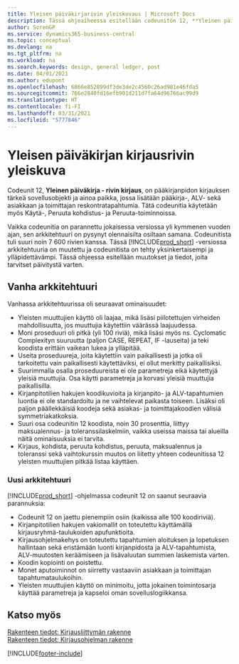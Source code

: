 ```yaml
---
title: Yleisen päiväkirjarivin yleiskuvaus | Microsoft Docs
description: Tässä ohjeaiheessa esitellään codeunitön 12, **Yleinen päiväkirja - rivin kirjaus**, tehdyt muutokset. Se on pääkirjanpidon kirjauksen tärkeä sovellusobjekti ja ainoa paikka, jossa lisätään pääkirja-, ALV-, asiakas- ja toimittajatapahtumia.
author: SorenGP
ms.service: dynamics365-business-central
ms.topic: conceptual
ms.devlang: na
ms.tgt_pltfrm: na
ms.workload: na
ms.search.keywords: design, general ledger, post
ms.date: 04/01/2021
ms.author: edupont
ms.openlocfilehash: 6866e852899df3de3de2c4560c26ad981e46fda5
ms.sourcegitcommit: 766e2840fd16efb901d211d7fa64d96766ac99d9
ms.translationtype: HT
ms.contentlocale: fi-FI
ms.lasthandoff: 03/31/2021
ms.locfileid: "5777846"
---
```

# <a name="general-journal-post-line-overview"></a>Yleisen päiväkirjan kirjausrivin yleiskuva
Codeunit 12, **Yleinen päiväkirja - rivin kirjaus**, on pääkirjanpidon kirjauksen tärkeä sovellusobjekti ja ainoa paikka, jossa lisätään pääkirja-, ALV- sekä asiakkaan ja toimittajan reskontratapahtumia. Tätä codeunitia käytetään myös Käytä-, Peruuta kohdistus- ja Peruuta-toiminnoissa.  
  
Vaikka codeunitia on parannettu jokaisessa versiossa yli kymmenen vuoden ajan, sen arkkitehtuuri on pysynyt olennaisilta osiltaan samana. Codeunitista tuli suuri noin 7 600 rivien kanssa. Tässä [!INCLUDE[prod_short](includes/prod_short.md)] -versiossa arkkitehtuuria on muutettu ja codeunitista on tehty yksinkertaisempi ja ylläpidettävämpi. Tässä ohjeessa esitellään muutokset ja tiedot, joita tarvitset päivitystä varten.  
  
## <a name="old-architecture"></a>Vanha arkkitehtuuri  
Vanhassa arkkitehtuurissa oli seuraavat ominaisuudet:  
  
* Yleisten muuttujien käyttö oli laajaa, mikä lisäsi piilotettujen virheiden mahdollisuutta, jos muuttujia käytettiin väärässä laajuudessa.  
* Moni proseduuri oli pitkä (yli 100 riviä), mikä lisäsi myös ns. Cyclomatic Complexityn suuruutta (paljon CASE, REPEAT, IF -lauseita) ja teki koodista erittäin vaikean lukea ja ylläpitää.  
* Useita proseduureja, joita käytettiin vain paikallisesti ja jotka oli tarkoitettu vain paikallisesti käytettäviksi, ei ollut merkitty paikallisiksi.  
* Suurimmalla osalla proseduureista ei ole parametreja eikä käytettyjä yleisiä muuttujia. Osa käytti parametreja ja korvasi yleisiä muuttujia paikallisilla.  
* Kirjanpitotilien hakujen koodikuvioita ja kirjanpito- ja ALV-tapahtumien luontia ei ole standardoitu ja ne vaihtelevat paikasta toiseen. Lisäksi oli paljon päällekkäisiä koodeja sekä asiakas- ja toimittajakoodien välisiä symmetriakatkoksia.  
* Suuri osa codeunitin 12 koodista, noin 30 prosenttia, liittyy maksualennus- ja toleranssilaskelmiin, vaikka useissa maissa tai alueilla näitä ominaisuuksia ei tarvita.  
* Kirjaus, kohdista, peruuta kohdistus, peruuta, maksualennus ja toleranssi sekä vaihtokurssin muutos on liitetty yhteen codeunitissa 12 yleisten muuttujien pitkää listaa käyttäen.  
  
### <a name="new-architecture"></a>Uusi arkkitehtuuri  
[!INCLUDE[prod_short](includes/prod_short.md)] -ohjelmassa codeunit 12 on saanut seuraavia parannuksia:  
  
* Codeunit 12 on jaettu pienempiin osiin (kaikissa alle 100 koodiriviä).  
* Kirjanpitotilien hakujen vakiomallit on toteutettu käyttämällä kirjausryhmä-taulukoiden apufunktioita.  
* Kirjausohjelmakehys on toteutettu tapahtumien aloituksen ja lopetuksen hallintaan sekä eristämään luonti kirjanpidosta ja ALV-tapahtumista, ALV-muutosten keräämiseen ja lisävaluutan summien laskemista varten.  
* Koodin kopiointi on poistettu.  
* Monet aputoiminnot on siirretty vastaaviin asiakkaan ja toimittajan tapahtumataulukoihin.  
* Yleisten muuttujien käyttö on minimoitu, jotta jokainen toimintosarja käyttää parametreja ja kapseloi oman sovelluslogiikkansa.  
  
## <a name="see-also"></a>Katso myös  
[Rakenteen tiedot: Kirjausliittymän rakenne](design-details-posting-interface-structure.md)   
[Rakenteen tiedot: Kirjausohjelman rakenne](design-details-posting-engine-structure.md)


[!INCLUDE[footer-include](includes/footer-banner.md)]